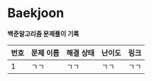 # Baekjoon #

**백준알고리즘 문제풀이 기록**

| 번호 | 문제 이름         | 해결 상태 | 난이도 | 링크                                |
|------|------------------|-----------|--------|-----------------------------------|
| 1 | ㄱㄱ | ㄱㄱ | ㄱㄱ | ㄱㄱ|


